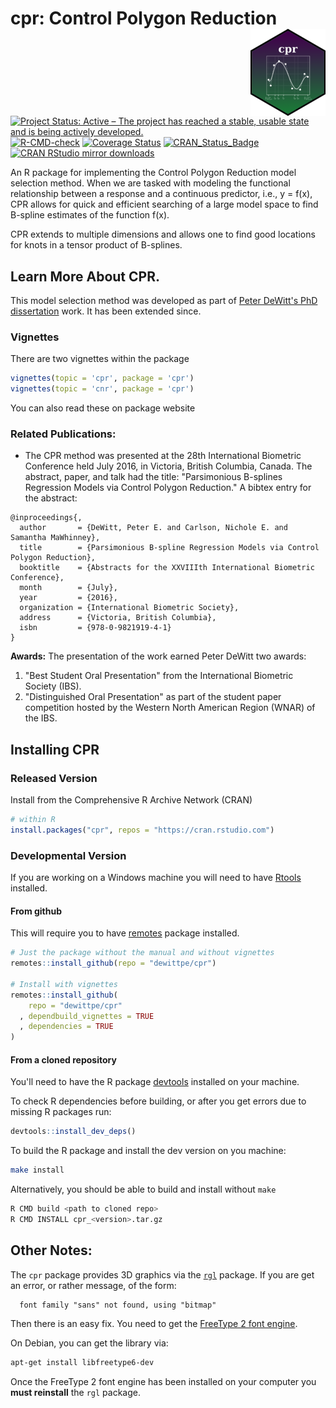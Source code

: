 # cpr: Control Polygon Reduction <img src="man/figures/logo120x139.png" align="right"/>

[![Project Status: Active – The project has reached a stable, usable state and is being actively developed.](http://www.repostatus.org/badges/latest/active.svg)](https://www.repostatus.org/#active)
[![R-CMD-check](https://github.com/dewittpe/cpr/workflows/R-CMD-check/badge.svg)](https://github.com/dewittpe/cpr/actions)
[![Coverage Status](https://img.shields.io/codecov/c/github/dewittpe/cpr/master.svg)](https://app.codecov.io/github/dewittpe/cpr?branch=master)
[![CRAN_Status_Badge](https://www.r-pkg.org/badges/version/cpr)](https://cran.r-project.org/package=cpr)
[![CRAN RStudio mirror downloads](http://cranlogs.r-pkg.org/badges/cpr)](https://www.r-pkg.org/pkg/cpr)

An R package for implementing the Control Polygon Reduction model
selection method.  When we are tasked with modeling the functional relationship
between a response and a continuous predictor, i.e., y = f(x), CPR allows for quick and
efficient searching of a large model space to find B-spline estimates of the
function f(x).

CPR extends to multiple dimensions and allows one to find good locations for
knots in a tensor product of B-splines.

## Learn More About CPR.
This model selection method was developed as part of [Peter DeWitt's PhD
dissertation](https://doi.org/10.25677/awnc-b795) work.  It has been extended
since.

### Vignettes
There are two vignettes within the package
```r
vignettes(topic = 'cpr', package = 'cpr')
vignettes(topic = 'cnr', package = 'cpr')
```

You can also read these on package website


### Related Publications:

* The CPR method was presented at the 28th International Biometric Conference
  held July 2016, in Victoria, British Columbia, Canada.  The abstract, paper,
  and talk had the title:
  "Parsimonious B-splines Regression Models via Control Polygon
  Reduction."  A bibtex entry for the abstract:

```
@inproceedings{,
  author       = {DeWitt, Peter E. and Carlson, Nichole E. and Samantha MaWhinney},
  title        = {Parsimonious B-spline Regression Models via Control Polygon Reduction},
  booktitle    = {Abstracts for the XXVIIIth International Biometric Conference},
  month        = {July},
  year         = {2016},
  organization = {International Biometric Society},
  address      = {Victoria, British Columbia},
  isbn         = {978-0-9821919-4-1}
}
```

**Awards:** The presentation of the work earned Peter DeWitt two awards:

1. "Best Student Oral Presentation" from the International Biometric Society
   (IBS).
2. "Distinguished Oral Presentation" as part of the student
   paper competition hosted by the Western North American Region
   (WNAR) of the IBS.

## Installing CPR

### Released Version

Install from the Comprehensive R Archive Network (CRAN)

```r
# within R
install.packages("cpr", repos = "https://cran.rstudio.com")
```

### Developmental Version

If you are working on a Windows machine you will need to have
[Rtools](https://cran.r-project.org/bin/windows/Rtools/) installed.

#### From github

This will require you to have
[remotes](https://cran.r-project.org/package=remotes) package installed.

```r
# Just the package without the manual and without vignettes
remotes::install_github(repo = "dewittpe/cpr")

# Install with vignettes
remotes::install_github(
    repo = "dewittpe/cpr"
  , dependbuild_vignettes = TRUE
  , dependencies = TRUE
)
```

#### From a cloned repository

You'll need to have the R package
[devtools](https://cran.r-project.org/package=devtools) installed on your
machine.

To check R dependencies before building, or after you get errors due to missing
R packages run:
```r
devtools::install_dev_deps()
```

To build the R package and install the dev version on you machine:

```bash
make install
```

Alternatively, you should be able to build and install without `make`
```bash
R CMD build <path to cloned repo>
R CMD INSTALL cpr_<version>.tar.gz
```

## Other Notes:
The `cpr` package provides 3D graphics via the
[`rgl`](https://CRAN.R-project.org/package=rgl) package.  If you are get an
error, or rather message, of the form:
```
  font family "sans" not found, using "bitmap"
```
Then there is an easy fix.  You need to get the [FreeType 2 font
engine](https://freetype.org/).

On Debian, you can get the library via:

```bash
apt-get install libfreetype6-dev
```

Once the FreeType 2 font engine has been installed on your computer you **must
reinstall** the `rgl` package.
